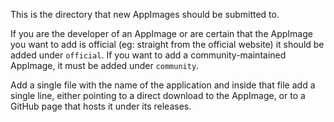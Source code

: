 This is the directory that new AppImages should be submitted to.

If you are the developer of an AppImage or are certain that the AppImage you
want to add is official (eg: straight from the official website) it should be
added under `official`. If you want to add a community-maintained AppImage, it
must be added under `community`.

Add a single file with the name of the application and inside that file add a
single line, either pointing to a direct download to the AppImage, or to a
GitHub page that hosts it under its releases.
